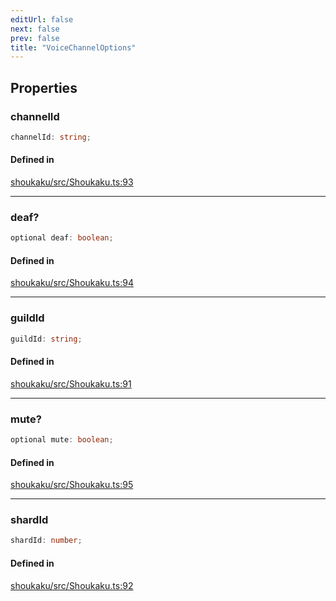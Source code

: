 ```yaml
---
editUrl: false
next: false
prev: false
title: "VoiceChannelOptions"
---
```


## Properties

<a id="channelid" name="channelid"></a>

### channelId

```ts
channelId: string;
```

#### Defined in

[shoukaku/src/Shoukaku.ts:93](https://github.com/shipgirlproject/shoukaku/blob/049b5dc536f3b28e41c5423a707d8a02ac9377a7/src/Shoukaku.ts#L93)

***

<a id="deaf" name="deaf"></a>

### deaf?

```ts
optional deaf: boolean;
```

#### Defined in

[shoukaku/src/Shoukaku.ts:94](https://github.com/shipgirlproject/shoukaku/blob/049b5dc536f3b28e41c5423a707d8a02ac9377a7/src/Shoukaku.ts#L94)

***

<a id="guildid" name="guildid"></a>

### guildId

```ts
guildId: string;
```

#### Defined in

[shoukaku/src/Shoukaku.ts:91](https://github.com/shipgirlproject/shoukaku/blob/049b5dc536f3b28e41c5423a707d8a02ac9377a7/src/Shoukaku.ts#L91)

***

<a id="mute" name="mute"></a>

### mute?

```ts
optional mute: boolean;
```

#### Defined in

[shoukaku/src/Shoukaku.ts:95](https://github.com/shipgirlproject/shoukaku/blob/049b5dc536f3b28e41c5423a707d8a02ac9377a7/src/Shoukaku.ts#L95)

***

<a id="shardid" name="shardid"></a>

### shardId

```ts
shardId: number;
```

#### Defined in

[shoukaku/src/Shoukaku.ts:92](https://github.com/shipgirlproject/shoukaku/blob/049b5dc536f3b28e41c5423a707d8a02ac9377a7/src/Shoukaku.ts#L92)
